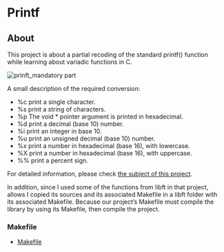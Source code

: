 # Printf

## About
This project is about a partial recoding of the standard printf() function while learning about variadic functions in C.

![prinft_mandatory part](https://github.com/BurcuBulakBozkurt/ft_printf_42/assets/122625978/ce40fad1-aa66-4ebc-928a-1655f1687e89)

A small description of the required conversion:                        
* %c print a single character.
* %s print a string of characters.
* %p The void * pointer argument is printed in hexadecimal. 
* %d print a decimal (base 10) number.
* %i print an integer in base 10.
* %u print an unsigned decimal (base 10) number.
* %x print a number in hexadecimal (base 16), with lowercase.
* %X print a number in hexadecimal (base 16), with uppercase.
* %% print a percent sign.


For detailed information, please check [the subject of this project](https://github.com/BurcuBulakBozkurt/ft_printf_42/blob/main/Prinft_subject.pdf).


In addition, since I used some of the functions from libft in that project, allows I copied its sources and its associated Makefile in a libft folder with its associated Makefile. Because our project’s Makefile must compile the library by using its Makefile, then compile the project.
### Makefile
- [Makefile](https://github.com/BurcuBulakBozkurt/ft_printf_42/blob/main/Makefile)
